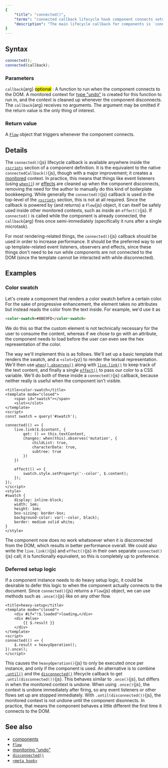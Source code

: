 ```yaml
---
{
	"title": "connected()",
	"terms": "connected callback lifecycle hook component connects setup created mount",
	"description": "The main lifecycle callback for components is `connected()`{js}. It fires when the component connects to the DOM, and undoes itself when it disconnects."
}
---
```


## Syntax

```js
connected();
connected(callback);
```

### Parameters

`callback`{arg} <mark>optional</mark>
: A function to run when the component connects to the DOM. A monitored context for [type "undo"](/docs/monitor/undo/) is created for this function to run in, and the context is cleaned up whenever the component disconnects. The `callback`{arg} receives no arguments. The argument may be omitted if the return value is the only thing of interest.

### Return value

A [`Flow`](/docs/flow/) object that triggers whenever the component connects.

## Details

The `connected()`{js} lifecycle callback is available anywhere inside the [`<script>`](/docs/components/script/) section of a component definition. It is the equivalent to the native `connectedCallback()`{js}, though with a major improvement; it creates a [monitored](/docs/monitor/) context. In practice, this means that things like event listeners (using [`when()`](/docs/when/)) or [effects](/docs/effect/) are cleaned up when the component disconnects, removing the need for the author to manually do this kind of boilerplate bookkeeping. While generally the `connected()`{js} callback is used in the top-level of the [`<script>`](/docs/components/script/) section, this is not at all required. Since the callback is powered by (and returns) a `Flow`{js} object, it can itself be safely used inside other monitored contexts, such as inside an `effect()`{js}. If `connected()` is called while the component is already connected, the `callback`{arg} fires once semi-immediately (specifically it runs after a single microtask).

For most rendering-related things, the `connected()`{js} callback should be used in order to increase performance. It should be the preferred way to set up template-related event listeners, observers and effects, since these things don't need to be run while components are not connected to the DOM (since the template cannot be interacted with while disconnected).

## Examples

### Color swatch

Let's create a component that renders a color swatch before a certain color. For the sake of progressive enhancement, the element takes no attributes but instead reads the color from the text inside. For example, we'd use it as

```html
<color-swatch>#8BE9FD</color-swatch>
```

We do this so that the custom element is not technically necessary for the user to consume the content, whereas if we chose to go with an attribute, the component needs to load before the user can even see the hex representation of the color.

The way we'll implement this is as follows. We'll set up a basic template that renders the swatch, and a `<slot>`{yz} to render the textual representation. We'll then use [`when().observes()`](/docs/when/observes/) along with [`live.link()`](/docs/live/link/) to keep track of the text content, and finally a single [`effect()`](/docs/effect/) to pass our color to a CSS variable. We'll do both of these inside a `connected()`{js} callback, because neither really is useful when the component isn't visible.

```yz
<title>color-swatch</title>
<template mode="closed">
	<span id="swatch"></span>
	<slot></slot>
</template>
<script>
const swatch = query('#swatch');

connected(() => {
	live.link($.$content, {
		get: () => this.textContent,
		changes: when(this).observes('mutation', {
			childList: true,
			characterData: true,
			subtree: true
		})
	})

	effect(() => {
		swatch.style.setProperty('--color', $.content);
	});
});
</script>
<style>
#swatch {
	display: inline-block;
	width: 1em;
	height: 1em;
	box-sizing: border-box;
	background-color: var(--color, black);
	border: medium solid white;
}
</style>
```

The component now does no work whatsoever when it is disconnected from the DOM, which results in better performance overall. We could also write the `live.link()`{js} and `effect()`{js} in their own separate `connected()`{js} call; it is functionally equivalent, so this is completely up to preference.

### Deferred setup logic

If a component instance needs to do heavy setup logic, it could be desirable to defer this logic to when the component actually connects to the document. Since `connected()`{js} returns a `Flow`{js} object, we can use methods such as `.once()`{js} like on any other flow.

```yz
<title>heavy-setup</title>
<template mode="closed">
	<div #if="!$.loaded">loading…</div>
	<div #else>
		{{ $.result }}
	</div>
</template>
<script>
connected(() => {
	$.result = heavyOperation();
}).once();
</script>
```

This causes the `heavyOperation()`{js} to only be executed once per instance, and only if the component is used. An alternative is to combine [`.until()`](/docs/flow/until/) and the [`disconnected()`](/docs/components/disconnected/) lifecycle callback to get `.until(disconnected())`{js}. This behaves similar to `.once()`{js}, but differs in when the monitored context is undone. When using `.once()`{js}, the context is undone immediately after firing, so any event listeners or other flows set up are stopped immediately. With `.until(disconnected())`{js}, the monitored context is not undone until the component disonnects. In practice, that means the component behaves a little different the first time it connects to the DOM.

## See also

- [components](/docs/components/)
- [`Flow`](/docs/flow/)
- [monitoring "undo"](/docs/monitor/undo/)
- [`disconnected()`](/docs/components/disconnected/)
- [`<meta hook>`](/docs/components/meta/hook/)
